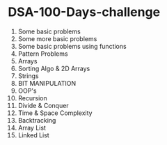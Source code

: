 # DSA-100-Days-challenge

1. Some basic problems
2. Some more basic problems
3. Some basic problems using functions
4. Pattern Problems 
5. Arrays
6. Sorting Algo & 2D Arrays
7. Strings
8. BIT MANIPULATION
9. OOP's
10. Recursion
11. Divide & Conquer
12. Time & Space Complexity
13. Backtracking
14. Array List
15. Linked List